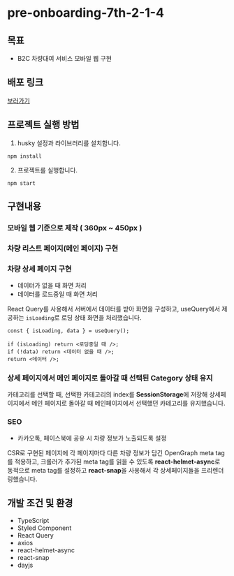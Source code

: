 # pre-onboarding-7th-2-1-4

## 목표

- B2C 차량대여 서비스 모바일 웹 구현

## 배포 링크

[보러가기](http://pre-onboarding-7th-2-1-4-seven.vercel.app/)

## 프로젝트 실행 방법

1. husky 설정과 라이브러리를 설치합니다.

```shell
npm install
```

2. 프로젝트를 실행합니다.

```shell
npm start
```

## 구현내용

### 모바일 웹 기준으로 제작 ( 360px ~ 450px )

### 차량 리스트 페이지(메인 페이지) 구현

### 차량 상세 페이지 구현

- 데이터가 없을 때 화면 처리
- 데이터를 로드중일 때 화면 처리

React Query를 사용해서 서버에서 데이터를 받아 화면을 구성하고,
useQuery에서 제공하는 `isLoading`로 로딩 상태 화면을 처리했습니다.

```tsx
const { isLoading, data } = useQuery();

if (isLoading) return <로딩중일 때 />;
if (!data) return <데이터 없을 때 />;
return <데이터 />;
```

### 상세 페이지에서 메인 페이지로 돌아갈 때 선택된 Category 상태 유지

카테고리를 선택할 때, 선택한 카테고리의 index를 **SessionStorage**에 저장해 상세페이지에서 메인 페이지로 돌아갈 때 메인페이지에서 선택했던 카테고리를 유지했습니다.

### SEO

- 카카오톡, 페이스북에 공유 시 차량 정보가 노출되도록 설정

CSR로 구현된 페이지에 각 페이지마다 다른 차량 정보가 담긴 OpenGraph meta tag를 적용하고, 크롤러가 추가된 meta tag를 읽을 수 있도록 **react-helmet-async**로 동적으로 meta tag를 설정하고 **react-snap**을 사용해서 각 상세페이지들을 프리렌더링했습니다.

## 개발 조건 및 환경

- TypeScript
- Styled Component
- React Query
- axios
- react-helmet-async
- react-snap
- dayjs
